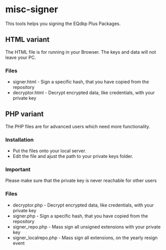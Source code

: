 misc-signer
===========

This tools helps you signing the EQdkp Plus Packages.

## HTML variant
The HTML file is for running in your Browser. The keys and data will not leave your PC.

### Files
* signer.html - Sign a specific hash, that you have copied from the repository
* decryptor.html - Decrypt encrypted data, like credentials, with your private key

## PHP variant
The PHP files are for advanced users which need more functionality.

### Installation
* Put the files onto your local server. 
* Edit the file and ajust the path to your private keys folder.

### Important
Please make sure that the private key is never reachable for other users

### Files
* decryptor.php - Decrypt encrypted data, like credentials, with your private key
* signer.php - Sign a specific hash, that you have copied from the repository
* signer_repo.php - Mass sign all unsigned extensions with your private key
* signer_localrepo.php - Mass sign all extensions, on the yearly resign event
